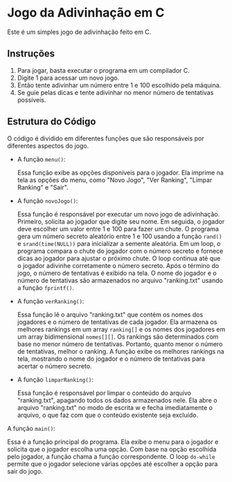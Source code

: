 <!DOCTYPE html>
<html lang="pt-br">
<head>
    <meta charset="UTF-8">
</head>
<body>
    <h1>Jogo da Adivinhação em C</h1>
    <p>Este é um simples jogo de adivinhação feito em C.</p>
    <h2>Instruções</h2>
    <ol>
        <li>Para jogar, basta executar o programa em um compilador C.</li>
        <li>Digite 1 para acessar um novo jogo.</li>
        <li>Então tente adivinhar um número entre 1 e 100 escolhido pela máquina.</li>
        <li>Se guie pelas dicas e tente adivinhar no menor número de tentativas possíveis.</li>
    </ol>
    <h2>Estrutura do Código</h2>
    <p>O código é dividido em diferentes funções que são responsáveis por diferentes aspectos do jogo.</p>
    <ul>
        <li>A função <code>menu()</code>:

Essa função exibe as opções disponíveis para o jogador.
Ela imprime na tela as opções do menu, como "Novo Jogo", "Ver Ranking", "Limpar Ranking" e "Sair".</li>
        <li>A função <code>novoJogo()</code>:

Essa função é responsável por executar um novo jogo de adivinhação.
Primeiro, solicita ao jogador que digite seu nome.
Em seguida, o jogador deve escolher um valor entre 1 e 100 para fazer um chute.
O programa gera um número secreto aleatório entre 1 e 100 usando a função <code>rand()</code> e <code>srand(time(NULL))</code> para inicializar a semente aleatória.
Em um loop, o programa compara o chute do jogador com o número secreto e fornece dicas ao jogador para ajustar o próximo chute.
O loop continua até que o jogador adivinhe corretamente o número secreto.
Após o término do jogo, o número de tentativas é exibido na tela.
O nome do jogador e o número de tentativas são armazenados no arquivo "ranking.txt" usando a função <code>fprintf()</code>.</li>
        <li>A função <code>verRanking()</code>:

Essa função lê o arquivo "ranking.txt" que contém os nomes dos jogadores e o número de tentativas de cada jogador.
Ela armazena os melhores rankings em um array <code>ranking[]</code> e os nomes dos jogadores em um array bidimensional <code>nomes[][]</code>.
Os rankings são determinados com base no menor número de tentativas. Portanto, quanto menor o número de tentativas, melhor o ranking.
A função exibe os melhores rankings na tela, mostrando o nome do jogador e o número de tentativas para acertar o número secreto.</li>
        <li>A função <code>limparRanking()</code>:

Essa função é responsável por limpar o conteúdo do arquivo "ranking.txt", apagando todos os dados armazenados nele.
Ela abre o arquivo "ranking.txt" no modo de escrita w e fecha imediatamente o arquivo, o que faz com que o conteúdo existente seja excluído.</li>
    </ul>
    <p>A função <code>main()</code>:

Essa é a função principal do programa.
Ela exibe o menu para o jogador e solicita que o jogador escolha uma opção.
Com base na opção escolhida pelo jogador, a função chama a função correspondente.
O loop <code>do-while</code> permite que o jogador selecione várias opções até escolher a opção para sair do jogo.</p>
